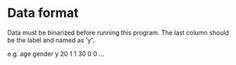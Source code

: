 # Data format
Data must be binarized before running this program.
The last column should be the label and named as 'y'.

e.g.
age   gender    y
20    1         1
30    0         0
...
